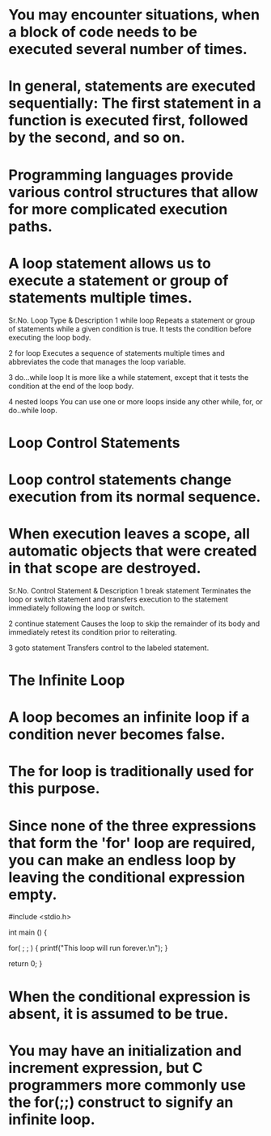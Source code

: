 # You may encounter situations, when a block of code needs to be executed several number of times.
# In general, statements are executed sequentially: The first statement in a function is executed first, followed by the second, and so on.

# Programming languages provide various control structures that allow for more complicated execution paths.

# A loop statement allows us to execute a statement or group of statements multiple times.

Sr.No.	Loop Type & Description
1	while loop
Repeats a statement or group of statements while a given condition is true. It tests the condition before executing the loop body.

2	for loop
Executes a sequence of statements multiple times and abbreviates the code that manages the loop variable.

3	do...while loop
It is more like a while statement, except that it tests the condition at the end of the loop body.

4	nested loops
You can use one or more loops inside any other while, for, or do..while loop.


# Loop Control Statements
# Loop control statements change execution from its normal sequence. 
# When execution leaves a scope, all automatic objects that were created in that scope are destroyed.

Sr.No.	Control Statement & Description
1	break statement
Terminates the loop or switch statement and transfers execution to the statement immediately following the loop or switch.

2	continue statement
Causes the loop to skip the remainder of its body and immediately retest its condition prior to reiterating.

3	goto statement
Transfers control to the labeled statement.

# The Infinite Loop

# A loop becomes an infinite loop if a condition never becomes false. 
# The for loop is traditionally used for this purpose. 
# Since none of the three expressions that form the 'for' loop are required, you can make an endless loop by leaving the conditional expression empty.

#include <stdio.h>
 
int main () {

   for( ; ; ) {
      printf("This loop will run forever.\n");
   }

   return 0;
}

# When the conditional expression is absent, it is assumed to be true.
# You may have an initialization and increment expression, but C programmers more commonly use the for(;;) construct to signify an infinite loop.
